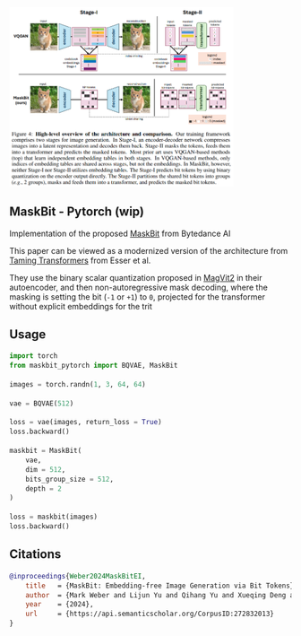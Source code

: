 <img src="./maskbit.png" width="400px"></img>

## MaskBit - Pytorch (wip)

Implementation of the proposed [MaskBit](https://arxiv.org/abs/2409.16211) from Bytedance AI

This paper can be viewed as a modernized version of the architecture from [Taming Transformers](https://arxiv.org/abs/2012.09841) from Esser et al.

They use the binary scalar quantization proposed in [MagVit2](https://arxiv.org/abs/2310.05737) in their autoencoder, and then non-autoregressive mask decoding, where the masking is setting the bit (`-1` or `+1`) to `0`, projected for the transformer without explicit embeddings for the trit

## Usage

```python
import torch
from maskbit_pytorch import BQVAE, MaskBit

images = torch.randn(1, 3, 64, 64)

vae = BQVAE(512)

loss = vae(images, return_loss = True)
loss.backward()

maskbit = MaskBit(
    vae,
    dim = 512,
    bits_group_size = 512,
    depth = 2
)

loss = maskbit(images)
loss.backward()
```

## Citations

```bibtex
@inproceedings{Weber2024MaskBitEI,
    title   = {MaskBit: Embedding-free Image Generation via Bit Tokens},
    author  = {Mark Weber and Lijun Yu and Qihang Yu and Xueqing Deng and Xiaohui Shen and Daniel Cremers and Liang-Chieh Chen},
    year    = {2024},
    url     = {https://api.semanticscholar.org/CorpusID:272832013}
}
```

